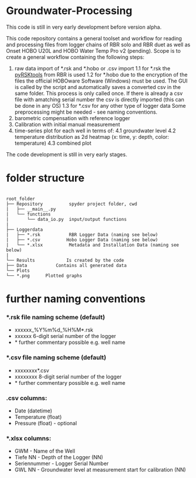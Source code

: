 # Groundwater-Processing

This code is still in very early development before version alpha.



This code repository contains a general toolset and workflow for reading and
processing files from logger chains of RBR solo and RBR duet as well as Onset
HOBO U20L and HOBO Water Temp Pro v2 (pending). Scope is to create a general
workflow containing the following steps:



1. raw data import of \*.rsk and \*.hobo or \.csv import
    1.1 for \*.rsk the [pyRSKtools](https://docs-static.rbr-global.com/pyrsktools/index.html) from RBR is used
    1.2 for \*.hobo due to the encryption of the files the official HOBOware
    Software (Windows) must be used. The GUI is called by the script and
    automatically saves a converted csv in the same folder. This process is
    only called once. If there is already a csv file with amatching serial
    number the csv is directly imported (this can be done in any OS)
    1.3 for \*.csv for any other type of logger data Some preprocessing might
    be needed - see naming conventions.
2. barometric compensation with reference logger
3. Calibration with initial manual measurement
4. time-series plot for each well in terms of:
   4.1 groundwater level
   4.2 temperature distribution as 2d heatmap (x: time, y: depth,
   color: temperature)
   4.3 combined plot

The code development is still in very early stages.

# folder structure

```

root_folder
├── Repository          spyder project folder, cwd
|   ├── __main__.py
|   └── functions
|       └── data_io.py  input/output functions
|
├── Loggerdata
|   ├── *.rsk           RBR Logger Data (naming see below)
|   ├── *.csv          Hobo Logger Data (naming see below)
|   └── *.xlsx          Metadata and Installation Data (naming see below)
|
└── Results            Is created by the code
├── Data           Contains all generated data
└── Plots
└── *.png      Plotted graphs

```

# further naming conventions

### \*.rsk file naming scheme (default)
- xxxxxx\_%Y%m%d\_%H%M\*.rsk
- xxxxxx 6-digit serial number of the logger
- \* further commentary possible e.g. well name

### \*.csv file naming scheme (default)
- xxxxxxxx\*.csv
- xxxxxxxx 8-digit serial number of the logger
- \* further commentary possible e.g. well name

### \.csv columns:
- Date (datetime)
- Temperature (float)
- Pressure (float) - optional

### \*.xlsx columns:
- GWM - Name of the Well
- Tiefe NN - Depth of the Logger (NN)
- Seriennummer - Logger Serial Number
- GWL NN - Groundwater level at measurement start for calibration (NN)

